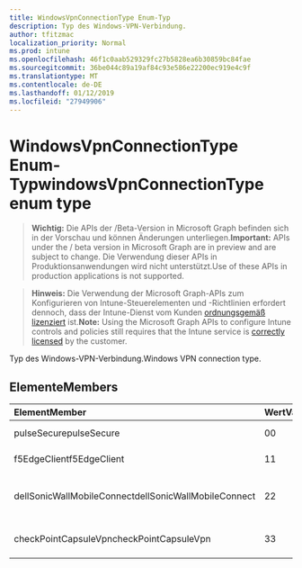 ```yaml
---
title: WindowsVpnConnectionType Enum-Typ
description: Typ des Windows-VPN-Verbindung.
author: tfitzmac
localization_priority: Normal
ms.prod: intune
ms.openlocfilehash: 46f1c0aab529329fc27b5828ea6b30859bc84fae
ms.sourcegitcommit: 36be044c89a19af84c93e586e22200ec919e4c9f
ms.translationtype: MT
ms.contentlocale: de-DE
ms.lasthandoff: 01/12/2019
ms.locfileid: "27949906"
---
```

# <a name="windowsvpnconnectiontype-enum-type"></a><span data-ttu-id="3abc1-103">WindowsVpnConnectionType Enum-Typ</span><span class="sxs-lookup"><span data-stu-id="3abc1-103">windowsVpnConnectionType enum type</span></span>

> <span data-ttu-id="3abc1-104">**Wichtig:** Die APIs der /Beta-Version in Microsoft Graph befinden sich in der Vorschau und können Änderungen unterliegen.</span><span class="sxs-lookup"><span data-stu-id="3abc1-104">**Important:** APIs under the / beta version in Microsoft Graph are in preview and are subject to change.</span></span> <span data-ttu-id="3abc1-105">Die Verwendung dieser APIs in Produktionsanwendungen wird nicht unterstützt.</span><span class="sxs-lookup"><span data-stu-id="3abc1-105">Use of these APIs in production applications is not supported.</span></span>

> <span data-ttu-id="3abc1-106">**Hinweis:** Die Verwendung der Microsoft Graph-APIs zum Konfigurieren von Intune-Steuerelementen und -Richtlinien erfordert dennoch, dass der Intune-Dienst vom Kunden [ordnungsgemäß lizenziert](https://go.microsoft.com/fwlink/?linkid=839381) ist.</span><span class="sxs-lookup"><span data-stu-id="3abc1-106">**Note:** Using the Microsoft Graph APIs to configure Intune controls and policies still requires that the Intune service is [correctly licensed](https://go.microsoft.com/fwlink/?linkid=839381) by the customer.</span></span>

<span data-ttu-id="3abc1-107">Typ des Windows-VPN-Verbindung.</span><span class="sxs-lookup"><span data-stu-id="3abc1-107">Windows VPN connection type.</span></span>
## <a name="members"></a><span data-ttu-id="3abc1-108">Elemente</span><span class="sxs-lookup"><span data-stu-id="3abc1-108">Members</span></span>
|<span data-ttu-id="3abc1-109">Element</span><span class="sxs-lookup"><span data-stu-id="3abc1-109">Member</span></span>|<span data-ttu-id="3abc1-110">Wert</span><span class="sxs-lookup"><span data-stu-id="3abc1-110">Value</span></span>|<span data-ttu-id="3abc1-111">Beschreibung</span><span class="sxs-lookup"><span data-stu-id="3abc1-111">Description</span></span>|
|:---|:---|:---|
|<span data-ttu-id="3abc1-112">pulseSecure</span><span class="sxs-lookup"><span data-stu-id="3abc1-112">pulseSecure</span></span>|<span data-ttu-id="3abc1-113">0</span><span class="sxs-lookup"><span data-stu-id="3abc1-113">0</span></span>|<span data-ttu-id="3abc1-114">Pulse sichern.</span><span class="sxs-lookup"><span data-stu-id="3abc1-114">Pulse Secure.</span></span>|
|<span data-ttu-id="3abc1-115">f5EdgeClient</span><span class="sxs-lookup"><span data-stu-id="3abc1-115">f5EdgeClient</span></span>|<span data-ttu-id="3abc1-116">1</span><span class="sxs-lookup"><span data-stu-id="3abc1-116">1</span></span>|<span data-ttu-id="3abc1-117">F5-Edge-Client.</span><span class="sxs-lookup"><span data-stu-id="3abc1-117">F5 Edge Client.</span></span>|
|<span data-ttu-id="3abc1-118">dellSonicWallMobileConnect</span><span class="sxs-lookup"><span data-stu-id="3abc1-118">dellSonicWallMobileConnect</span></span>|<span data-ttu-id="3abc1-119">2</span><span class="sxs-lookup"><span data-stu-id="3abc1-119">2</span></span>|<span data-ttu-id="3abc1-120">Dell SonicWALL Mobile Verbindung.</span><span class="sxs-lookup"><span data-stu-id="3abc1-120">Dell SonicWALL Mobile Connection.</span></span>|
|<span data-ttu-id="3abc1-121">checkPointCapsuleVpn</span><span class="sxs-lookup"><span data-stu-id="3abc1-121">checkPointCapsuleVpn</span></span>|<span data-ttu-id="3abc1-122">3</span><span class="sxs-lookup"><span data-stu-id="3abc1-122">3</span></span>|<span data-ttu-id="3abc1-123">Überprüfen Sie Punkt "Kapseln" VPN.</span><span class="sxs-lookup"><span data-stu-id="3abc1-123">Check Point Capsule VPN.</span></span>|






